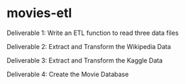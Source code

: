 # movies-etl

Deliverable 1: Write an ETL function to read three data files

Deliverable 2: Extract and Transform the Wikipedia Data

Deliverable 3: Extract and Transform the Kaggle Data

Deliverable 4: Create the Movie Database
